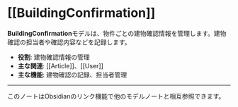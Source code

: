 # [[BuildingConfirmation]]

**BuildingConfirmation**モデルは、物件ごとの建物確認情報を管理します。建物確認の担当者や確認内容などを記録します。

- **役割**: 建物確認情報の管理
- **主な関連**: [[Article]]、[[User]]
- **主な機能**: 建物確認の記録、担当者管理

---

このノートはObsidianのリンク機能で他のモデルノートと相互参照できます。 